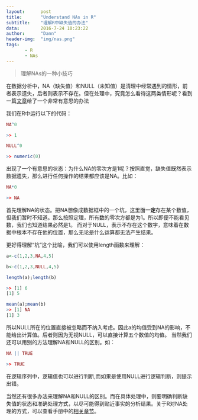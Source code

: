 ```yaml
---
layout:      post
title:       "Understand NAs in R"
subtitle:    "理解R中缺失值的办法"
data:        2016-7-24 10:23:22
author:      "Dann"
header-img:  "img/nas.png"
tags:
       - R
       - NAs
---
```


> 理解NAs的一种小技巧

在数据分析中，NA（缺失值）和NULL（未知值）是清理中经常遇到的情形，前者表示遗失，后者则表示不存在。但在处理中，究竟怎么看待这两类情形呢？看到一篇<a href="http://www.r-bloggers.com/the-trick-to-understanding-nas-missing-values-in-r/">文章</a>给了一个非常有意思的办法

我们在R中运行以下的代码：

```r
NA^0

>> 1

NULL^0

>> numeric(0)
```
出现了一个有意思的状态：为什么NA的零次方是1呢？按照直觉，缺失值既然表示数据遗失，那么进行任何操作的结果都应该是NA。比如：

```r
NA*0

>> NA
```
首先理解NA的状态。把NA想像成数据框中的一个坑，这里面**一定**存在某个数值，但我们暂时不知道。那么按照定理，所有数的零次方都是为1。所以即便不能看见数，我们也知道结果必然是1。
而对于NULL，表示不存在这个数字，意味着在数据中根本不存在他的位置，那么无论是什么运算都无法产生结果。

更好得理解“坑”这个比喻，我们可以使用length函数来理解：

```r
a<-c(1,2,3,NA,4,5)

b<-c(1,2,3,NULL,4,5)

length(a);length(b)

>> [1] 6
[1] 5

mean(a);mean(b)
>> [1] NA
[1] 3
```
所以NULL所在的位置直接被忽略而不纳入考虑。因此a的均值受到NA的影响，不能给出计算值。后者则因为无视NULL，可以直接计算五个数值的均值。
当然我们还可以用别的方法理解NA和NULL的区别。如：

```r
NA || TRUE

>> TRUE
```
在逻辑序列中，逻辑值也可以进行判断,而如果是使用NULL进行逻辑判断，则提示出错。

当然还有很多办法来理解NA和NULL的区别。而在具体处理中，则要明确判断缺失值的状态和准确处理方式，以尽可能得到贴近事实的分析结果。关于R对NA处理的方式，可以查看手册中的<a href="https://cran.r-project.org/doc/manuals/r-release/R-lang.html#NA-handling">相关章节</a>。
